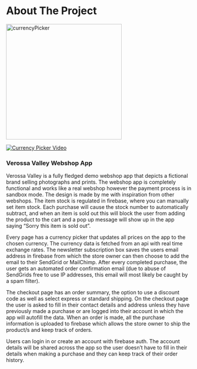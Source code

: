 # About The Project

<img width="314" alt="currencyPicker" src="https://user-images.githubusercontent.com/73681740/110408367-860a1b80-80d9-11eb-9c85-65c6c3ace6d3.png">

[![Currency Picker Video]()](https://user-images.githubusercontent.com/73681740/110407766-8f46b880-80d8-11eb-93c2-7ae121ce2dfb.mp4)


### Verossa Valley Webshop App

Verossa Valley is a fully fledged demo webshop app that depicts a fictional brand selling photographs and prints. The webshop app is completely functional and works like a real webshop however the payment process is in sandbox mode. The design is made by me with inspiration from other webshops. The item stock is regulated in firebase, where you can manually set item stock. Each purchase will cause the stock number to automatically subtract, and when an item is sold out this will block the user from adding the product to the cart and a pop up message will show up in the app saying “Sorry this item is sold out”.

Every page has a currency picker that updates all prices on the app to the chosen currency. The currency data is fetched from an api with real time exchange rates. The newsletter subscription box saves the users email address in firebase from which the store owner can then choose to add the email to their SendGrid or MailChimp. After every completed purchase, the user gets an automated order confirmation email (due to abuse of SendGrids free to use IP addresses, this email will most likely be caught by a spam filter).

The checkout page has an order summary, the option to use a discount code as well as select express or standard shipping. On the checkout page the user is asked to fill in their contact details and address unless they have previously made a purchase or are logged into their account in which the app will autofill the data. When an order is made, all the purchase information is uploaded to firebase which allows the store owner to ship the product/s and keep track of orders.

Users can login in or create an account with firebase auth. The account details will be shared across the app so the user doesn’t have to fill in their details when making a purchase and they can keep track of their order history.



